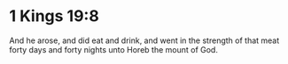 # 1 Kings 19:8

And he arose, and did eat and drink, and went in the strength of that meat forty days and forty nights unto Horeb the mount of God.